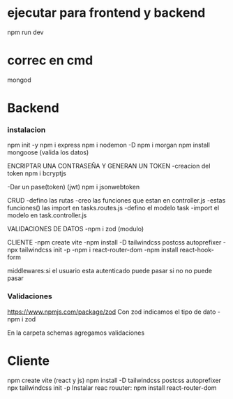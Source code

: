 # ejecutar para frontend y backend
npm run dev
# correc en cmd
mongod

# Backend

### instalacion
npm init -y
npm i express
npm i nodemon -D
npm i morgan
npm install mongoose (valida los datos)

ENCRIPTAR UNA CONTRASEÑA Y GENERAN UN TOKEN
-creacion del token
npm i bcryptjs

-Dar un pase(token) (jwt)
npm i jsonwebtoken


CRUD
-defino las rutas
-creo las funciones que estan en controller.js
-estas funciones() las import en tasks.routes.js
-defino el modelo task
-import el modelo en task.controller.js

VALIDACIONES DE DATOS
-npm i zod (modulo)

CLIENTE
-npm create vite
-npm install -D tailwindcss postcss autoprefixer
-npx tailwindcss init -p
-npm i react-router-dom
-npm install react-hook-form

middlewares:si el usuario esta autenticado puede pasar si no no puede pasar

### Validaciones
https://www.npmjs.com/package/zod
 Con zod indicamos el tipo de dato
-npm i zod

En la carpeta schemas agregamos validaciones

# Cliente

npm create vite (react y js)
npm install -D tailwindcss postcss autoprefixer
npx tailwindcss init -p
Instalar reac rouuter: npm install react-router-dom

